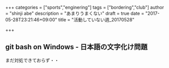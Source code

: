 +++
categories = ["sports","enginering"]
tags = ["bordering","club"]
author = "shinji abe"
description = "あまりうまくない"
draft = true
date = "2017-05-28T23:21:46+09:00"
title = "活動していない週_20170528"

+++


## git bash on Windows - 日本語の文字化け問題
まだ対処できておらず・・


